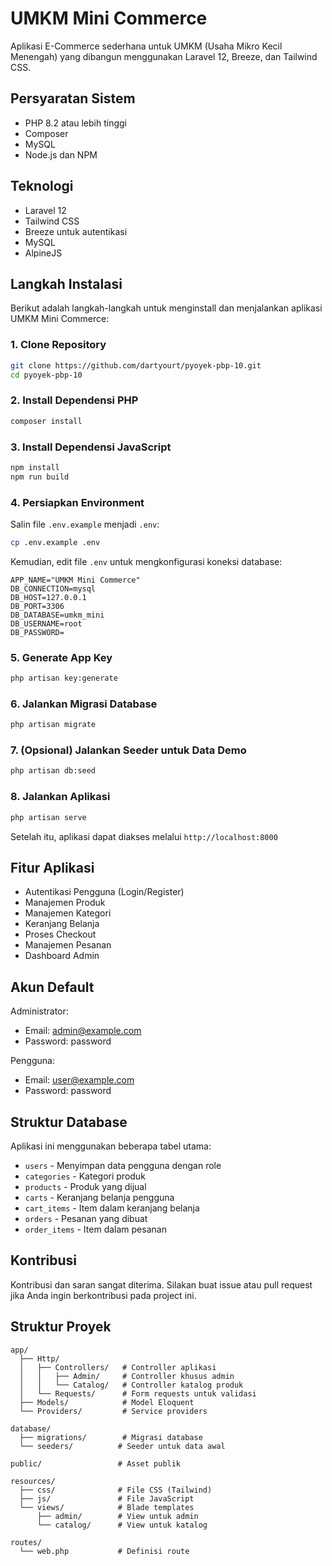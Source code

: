 # UMKM Mini Commerce

Aplikasi E-Commerce sederhana untuk UMKM (Usaha Mikro Kecil Menengah) yang dibangun menggunakan Laravel 12, Breeze, dan Tailwind CSS.

## Persyaratan Sistem

- PHP 8.2 atau lebih tinggi
- Composer
- MySQL
- Node.js dan NPM

## Teknologi

- Laravel 12
- Tailwind CSS
- Breeze untuk autentikasi
- MySQL
- AlpineJS

## Langkah Instalasi

Berikut adalah langkah-langkah untuk menginstall dan menjalankan aplikasi UMKM Mini Commerce:

### 1. Clone Repository

```bash
git clone https://github.com/dartyourt/pyoyek-pbp-10.git
cd pyoyek-pbp-10
```

### 2. Install Dependensi PHP

```bash
composer install
```

### 3. Install Dependensi JavaScript

```bash
npm install
npm run build
```

### 4. Persiapkan Environment

Salin file `.env.example` menjadi `.env`:

```bash
cp .env.example .env
```

Kemudian, edit file `.env` untuk mengkonfigurasi koneksi database:

```
APP_NAME="UMKM Mini Commerce"
DB_CONNECTION=mysql
DB_HOST=127.0.0.1
DB_PORT=3306
DB_DATABASE=umkm_mini
DB_USERNAME=root
DB_PASSWORD=
```

### 5. Generate App Key

```bash
php artisan key:generate
```

### 6. Jalankan Migrasi Database

```bash
php artisan migrate
```

### 7. (Opsional) Jalankan Seeder untuk Data Demo

```bash
php artisan db:seed
```

### 8. Jalankan Aplikasi

```bash
php artisan serve
```

Setelah itu, aplikasi dapat diakses melalui `http://localhost:8000`

## Fitur Aplikasi

- Autentikasi Pengguna (Login/Register)
- Manajemen Produk
- Manajemen Kategori
- Keranjang Belanja
- Proses Checkout
- Manajemen Pesanan
- Dashboard Admin

## Akun Default

Administrator:
- Email: admin@example.com
- Password: password

Pengguna:
- Email: user@example.com
- Password: password

## Struktur Database

Aplikasi ini menggunakan beberapa tabel utama:

- `users` - Menyimpan data pengguna dengan role
- `categories` - Kategori produk
- `products` - Produk yang dijual
- `carts` - Keranjang belanja pengguna
- `cart_items` - Item dalam keranjang belanja
- `orders` - Pesanan yang dibuat
- `order_items` - Item dalam pesanan

## Kontribusi

Kontribusi dan saran sangat diterima. Silakan buat issue atau pull request jika Anda ingin berkontribusi pada project ini.

## Struktur Proyek

```
app/
  ├── Http/
  │   ├── Controllers/   # Controller aplikasi
  │   │   ├── Admin/     # Controller khusus admin
  │   │   └── Catalog/   # Controller katalog produk
  │   └── Requests/      # Form requests untuk validasi
  ├── Models/            # Model Eloquent
  └── Providers/         # Service providers
  
database/
  ├── migrations/        # Migrasi database
  └── seeders/          # Seeder untuk data awal
  
public/                 # Asset publik
  
resources/
  ├── css/              # File CSS (Tailwind)
  ├── js/               # File JavaScript
  └── views/            # Blade templates
      ├── admin/        # View untuk admin
      └── catalog/      # View untuk katalog
  
routes/
  └── web.php           # Definisi route
```

